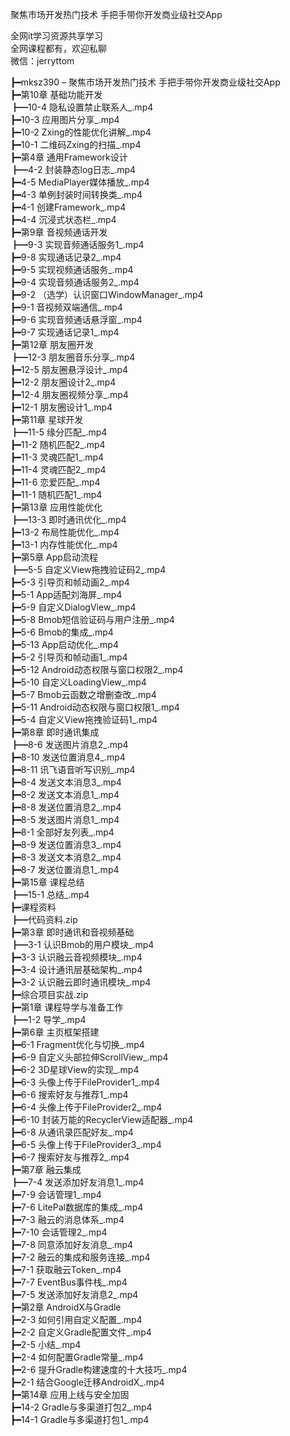 聚焦市场开发热门技术 手把手带你开发商业级社交App

全网it学习资源共享学习<br>全网课程都有，欢迎私聊<br>微信：jerryttom<br>

┣━mksz390 – 聚焦市场开发热门技术 手把手带你开发商业级社交App<br> ┣━第10章 基础功能开发<br> ┣━10-4 隐私设置禁止联系人_.mp4<br> ┣━10-3 应用图片分享_.mp4<br> ┣━10-2 Zxing的性能优化讲解_.mp4<br> ┣━10-1 二维码Zxing的扫描_.mp4<br> ┣━第4章 通用Framework设计<br> ┣━4-2 封装静态log日志_.mp4<br> ┣━4-5 MediaPlayer媒体播放_.mp4<br> ┣━4-3 单例封装时间转换类_.mp4<br> ┣━4-1 创建Framework_.mp4<br> ┣━4-4 沉浸式状态栏_.mp4<br> ┣━第9章 音视频通话开发<br> ┣━9-3 实现音频通话服务1_.mp4<br> ┣━9-8 实现通话记录2_.mp4<br> ┣━9-5 实现视频通话服务_.mp4<br> ┣━9-4 实现音频通话服务2_.mp4<br> ┣━9-2 （选学）认识窗口WindowManager_.mp4<br> ┣━9-1 音视频双端通信_.mp4<br> ┣━9-6 实现音频通话悬浮窗_.mp4<br> ┣━9-7 实现通话记录1_.mp4<br> ┣━第12章 朋友圈开发<br> ┣━12-3 朋友圈音乐分享_.mp4<br> ┣━12-5 朋友圈悬浮设计_.mp4<br> ┣━12-2 朋友圈设计2_.mp4<br> ┣━12-4 朋友圈视频分享_.mp4<br> ┣━12-1 朋友圈设计1_.mp4<br> ┣━第11章 星球开发<br> ┣━11-5 缘分匹配_.mp4<br> ┣━11-2 随机匹配2_.mp4<br> ┣━11-3 灵魂匹配1_.mp4<br> ┣━11-4 灵魂匹配2_.mp4<br> ┣━11-6 恋爱匹配_.mp4<br> ┣━11-1 随机匹配1_.mp4<br> ┣━第13章 应用性能优化<br> ┣━13-3 即时通讯优化_.mp4<br> ┣━13-2 布局性能优化_.mp4<br> ┣━13-1 内存性能优化_.mp4<br> ┣━第5章 App启动流程<br> ┣━5-5 自定义View拖拽验证码2_.mp4<br> ┣━5-3 引导页和帧动画2_.mp4<br> ┣━5-1 App适配刘海屏_.mp4<br> ┣━5-9 自定义DialogView_.mp4<br> ┣━5-8 Bmob短信验证码与用户注册_.mp4<br> ┣━5-6 Bmob的集成_.mp4<br> ┣━5-13 App启动优化_.mp4<br> ┣━5-2 引导页和帧动画1_.mp4<br> ┣━5-12 Android动态权限与窗口权限2_.mp4<br> ┣━5-10 自定义LoadingView_.mp4<br> ┣━5-7 Bmob云函数之增删查改_.mp4<br> ┣━5-11 Android动态权限与窗口权限1_.mp4<br> ┣━5-4 自定义View拖拽验证码1_.mp4<br> ┣━第8章 即时通讯集成<br> ┣━8-6 发送图片消息2_.mp4<br> ┣━8-10 发送位置消息4_.mp4<br> ┣━8-11 讯飞语音听写识别_.mp4<br> ┣━8-4 发送文本消息3_.mp4<br> ┣━8-2 发送文本消息1_.mp4<br> ┣━8-8 发送位置消息2_.mp4<br> ┣━8-5 发送图片消息1_.mp4<br> ┣━8-1 全部好友列表_.mp4<br> ┣━8-9 发送位置消息3_.mp4<br> ┣━8-3 发送文本消息2_.mp4<br> ┣━8-7 发送位置消息1_.mp4<br> ┣━第15章 课程总结<br> ┣━15-1 总结_.mp4<br> ┣━课程资料<br> ┣━代码资料.zip<br> ┣━第3章 即时通讯和音视频基础<br> ┣━3-1 认识Bmob的用户模块_.mp4<br> ┣━3-3 认识融云音视频模块_.mp4<br> ┣━3-4 设计通讯层基础架构_.mp4<br> ┣━3-2 认识融云即时通讯模块_.mp4<br> ┣━综合项目实战.zip<br> ┣━第1章 课程导学与准备工作<br> ┣━1-2 导学_.mp4<br> ┣━第6章 主页框架搭建<br> ┣━6-1 Fragment优化与切换_.mp4<br> ┣━6-9 自定义头部拉伸ScrollView_.mp4<br> ┣━6-2 3D星球View的实现_.mp4<br> ┣━6-3 头像上传于FileProvider1_.mp4<br> ┣━6-6 搜索好友与推荐1_.mp4<br> ┣━6-4 头像上传于FileProvider2_.mp4<br> ┣━6-10 封装万能的RecyclerView适配器_.mp4<br> ┣━6-8 从通讯录匹配好友_.mp4<br> ┣━6-5 头像上传于FileProvider3_.mp4<br> ┣━6-7 搜索好友与推荐2_.mp4<br> ┣━第7章 融云集成<br> ┣━7-4 发送添加好友消息1_.mp4<br> ┣━7-9 会话管理1_.mp4<br> ┣━7-6 LitePal数据库的集成_.mp4<br> ┣━7-3 融云的消息体系_.mp4<br> ┣━7-10 会话管理2_.mp4<br> ┣━7-8 同意添加好友消息_.mp4<br> ┣━7-2 融云的集成和服务连接_.mp4<br> ┣━7-1 获取融云Token_.mp4<br> ┣━7-7 EventBus事件栈_.mp4<br> ┣━7-5 发送添加好友消息2_.mp4<br> ┣━第2章 AndroidX与Gradle<br> ┣━2-3 如何引用自定义配置_.mp4<br> ┣━2-2 自定义Gradle配置文件_.mp4<br> ┣━2-5 小结_.mp4<br> ┣━2-4 如何配置Gradle常量_.mp4<br> ┣━2-6 提升Gradle构建速度的十大技巧_.mp4<br> ┣━2-1 结合Google迁移AndroidX_.mp4<br> ┣━第14章 应用上线与安全加固<br> ┣━14-2 Gradle与多渠道打包2_.mp4<br> ┣━14-1 Gradle与多渠道打包1_.mp4
